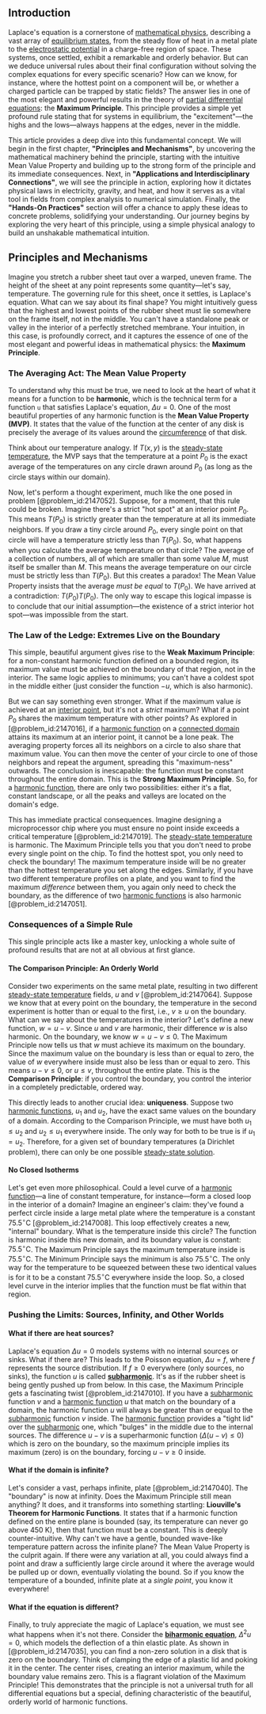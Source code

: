## Introduction
Laplace's equation is a cornerstone of [mathematical physics](@article_id:264909), describing a vast array of [equilibrium states](@article_id:167640), from the steady flow of heat in a metal plate to the [electrostatic potential](@article_id:139819) in a charge-free region of space. These systems, once settled, exhibit a remarkable and orderly behavior. But can we deduce universal rules about their final configuration without solving the complex equations for every specific scenario? How can we know, for instance, where the hottest point on a component will be, or whether a charged particle can be trapped by static fields? The answer lies in one of the most elegant and powerful results in the theory of [partial differential equations](@article_id:142640): the **Maximum Principle**. This principle provides a simple yet profound rule stating that for systems in equilibrium, the "excitement"—the highs and the lows—always happens at the edges, never in the middle.

This article provides a deep dive into this fundamental concept. We will begin in the first chapter, **"Principles and Mechanisms"**, by uncovering the mathematical machinery behind the principle, starting with the intuitive Mean Value Property and building up to the strong form of the principle and its immediate consequences. Next, in **"Applications and Interdisciplinary Connections"**, we will see the principle in action, exploring how it dictates physical laws in electricity, gravity, and heat, and how it serves as a vital tool in fields from complex analysis to numerical simulation. Finally, the **"Hands-On Practices"** section will offer a chance to apply these ideas to concrete problems, solidifying your understanding. Our journey begins by exploring the very heart of this principle, using a simple physical analogy to build an unshakable mathematical intuition.

## Principles and Mechanisms

Imagine you stretch a rubber sheet taut over a warped, uneven frame. The height of the sheet at any point represents some quantity—let's say, temperature. The governing rule for this sheet, once it settles, is Laplace's equation. What can we say about its final shape? You might intuitively guess that the highest and lowest points of the rubber sheet must lie somewhere on the frame itself, not in the middle. You can't have a standalone peak or valley in the interior of a perfectly stretched membrane. Your intuition, in this case, is profoundly correct, and it captures the essence of one of the most elegant and powerful ideas in mathematical physics: the **Maximum Principle**.

### The Averaging Act: The Mean Value Property

To understand why this must be true, we need to look at the heart of what it means for a function to be **harmonic**, which is the technical term for a function `u` that satisfies Laplace's equation, $\Delta u = 0$. One of the most beautiful properties of any harmonic function is the **Mean Value Property (MVP)**. It states that the value of the function at the center of any disk is precisely the average of its values around the [circumference](@article_id:263108) of that disk.

Think about our temperature analogy. If $T(x,y)$ is the [steady-state temperature](@article_id:136281), the MVP says that the temperature at a point $P_0$ is the exact average of the temperatures on any circle drawn around $P_0$ (as long as the circle stays within our domain).

Now, let's perform a thought experiment, much like the one posed in problem [@problem_id:2147052]. Suppose, for a moment, that this rule could be broken. Imagine there's a strict "hot spot" at an interior point $P_0$. This means $T(P_0)$ is strictly greater than the temperature at all its immediate neighbors. If you draw a tiny circle around $P_0$, every single point on that circle will have a temperature strictly less than $T(P_0)$. So, what happens when you calculate the average temperature on that circle? The average of a collection of numbers, all of which are smaller than some value $M$, must itself be smaller than $M$. This means the average temperature on our circle must be strictly less than $T(P_0)$. But this creates a paradox! The Mean Value Property insists that the average *must be equal* to $T(P_0)$. We have arrived at a contradiction: $T(P_0)  T(P_0)$. The only way to escape this logical impasse is to conclude that our initial assumption—the existence of a strict interior hot spot—was impossible from the start.

### The Law of the Ledge: Extremes Live on the Boundary

This simple, beautiful argument gives rise to the **Weak Maximum Principle**: for a non-constant harmonic function defined on a bounded region, its maximum value must be achieved on the boundary of that region, not in the interior. The same logic applies to minimums; you can't have a coldest spot in the middle either (just consider the function $-u$, which is also harmonic).

But we can say something even stronger. What if the maximum value *is* achieved at an [interior point](@article_id:149471), but it's not a *strict* maximum? What if a point $P_0$ shares the maximum temperature with other points? As explored in [@problem_id:2147016], if a [harmonic function](@article_id:142903) on a [connected domain](@article_id:168996) attains its maximum at an interior point, it cannot be a lone peak. The averaging property forces all its neighbors on a circle to also share that maximum value. You can then move the center of your circle to one of those neighbors and repeat the argument, spreading this "maximum-ness" outwards. The conclusion is inescapable: the function must be constant throughout the entire domain. This is the **Strong Maximum Principle**. So, for a [harmonic function](@article_id:142903), there are only two possibilities: either it's a flat, constant landscape, or all the peaks and valleys are located on the domain's edge.

This has immediate practical consequences. Imagine designing a microprocessor chip where you must ensure no point inside exceeds a critical temperature [@problem_id:2147019]. The [steady-state temperature](@article_id:136281) is harmonic. The Maximum Principle tells you that you don't need to probe every single point on the chip. To find the hottest spot, you only need to check the boundary! The maximum temperature inside will be no greater than the hottest temperature you set along the edges. Similarly, if you have two different temperature profiles on a plate, and you want to find the maximum *difference* between them, you again only need to check the boundary, as the difference of two [harmonic functions](@article_id:139166) is also harmonic [@problem_id:2147051].

### Consequences of a Simple Rule

This single principle acts like a master key, unlocking a whole suite of profound results that are not at all obvious at first glance.

#### The Comparison Principle: An Orderly World

Consider two experiments on the same metal plate, resulting in two different [steady-state temperature](@article_id:136281) fields, $u$ and $v$ [@problem_id:2147064]. Suppose we know that at every point on the boundary, the temperature in the second experiment is hotter than or equal to the first, i.e., $v \ge u$ on the boundary. What can we say about the temperatures in the interior? Let's define a new function, $w = u - v$. Since $u$ and $v$ are harmonic, their difference $w$ is also harmonic. On the boundary, we know $w = u - v \le 0$. The Maximum Principle now tells us that $w$ must achieve its maximum on the boundary. Since the maximum value on the boundary is less than or equal to zero, the value of $w$ everywhere inside must also be less than or equal to zero. This means $u - v \le 0$, or $u \le v$, throughout the entire plate. This is the **Comparison Principle**: if you control the boundary, you control the interior in a completely predictable, ordered way.

This directly leads to another crucial idea: **uniqueness**. Suppose two [harmonic functions](@article_id:139166), $u_1$ and $u_2$, have the exact same values on the boundary of a domain. According to the Comparison Principle, we must have both $u_1 \le u_2$ and $u_2 \le u_1$ everywhere inside. The only way for both to be true is if $u_1 = u_2$. Therefore, for a given set of boundary temperatures (a Dirichlet problem), there can only be one possible [steady-state solution](@article_id:275621).

#### No Closed Isotherms

Let's get even more philosophical. Could a level curve of a [harmonic function](@article_id:142903)—a line of constant temperature, for instance—form a closed loop in the interior of a domain? Imagine an engineer's claim: they've found a perfect circle inside a large metal plate where the temperature is a constant $75.5^\circ\text{C}$ [@problem_id:2147008]. This loop effectively creates a new, "internal" boundary. What is the temperature inside this circle? The function is harmonic inside this new domain, and its boundary value is constant: $75.5^\circ\text{C}$. The Maximum Principle says the maximum temperature inside is $75.5^\circ\text{C}$. The Minimum Principle says the minimum is also $75.5^\circ\text{C}$. The only way for the temperature to be squeezed between these two identical values is for it to be a constant $75.5^\circ\text{C}$ everywhere inside the loop. So, a closed level curve in the interior implies that the function must be flat within that region.

### Pushing the Limits: Sources, Infinity, and Other Worlds

#### What if there are heat sources?

Laplace's equation $\Delta u = 0$ models systems with no internal sources or sinks. What if there are? This leads to the Poisson equation, $\Delta u = f$, where $f$ represents the source distribution. If $f \ge 0$ everywhere (only sources, no sinks), the function $u$ is called **[subharmonic](@article_id:170995)**. It's as if the rubber sheet is being gently pushed up from below. In this case, the Maximum Principle gets a fascinating twist [@problem_id:2147010]. If you have a [subharmonic](@article_id:170995) function $v$ and a [harmonic function](@article_id:142903) $u$ that match on the boundary of a domain, the harmonic function $u$ will always be greater than or equal to the [subharmonic](@article_id:170995) function $v$ inside. The [harmonic function](@article_id:142903) provides a "tight lid" over the [subharmonic](@article_id:170995) one, which "bulges" in the middle due to the internal sources. The difference $u-v$ is a superharmonic function ($\Delta(u-v) \le 0$) which is zero on the boundary, so the maximum principle implies its maximum (zero) is on the boundary, forcing $u-v \ge 0$ inside.

#### What if the domain is infinite?

Let's consider a vast, perhaps infinite, plate [@problem_id:2147040]. The "boundary" is now at infinity. Does the Maximum Principle still mean anything? It does, and it transforms into something startling: **Liouville's Theorem for Harmonic Functions**. It states that if a harmonic function defined on the entire plane is bounded (say, its temperature can never go above 450 K), then that function must be a constant. This is deeply counter-intuitive. Why can't we have a gentle, bounded wave-like temperature pattern across the infinite plane? The Mean Value Property is the culprit again. If there were any variation at all, you could always find a point and draw a sufficiently large circle around it where the average would be pulled up or down, eventually violating the bound. So if you know the temperature of a bounded, infinite plate at a *single point*, you know it everywhere!

#### What if the equation is different?

Finally, to truly appreciate the magic of Laplace's equation, we must see what happens when it's not there. Consider the **[biharmonic equation](@article_id:165212)**, $\Delta^2 u = 0$, which models the deflection of a thin elastic plate. As shown in [@problem_id:2147035], you can find a non-zero solution in a disk that is zero on the boundary. Think of clamping the edge of a plastic lid and poking it in the center. The center rises, creating an interior maximum, while the boundary value remains zero. This is a flagrant violation of the Maximum Principle! This demonstrates that the principle is not a universal truth for all differential equations but a special, defining characteristic of the beautiful, orderly world of harmonic functions.